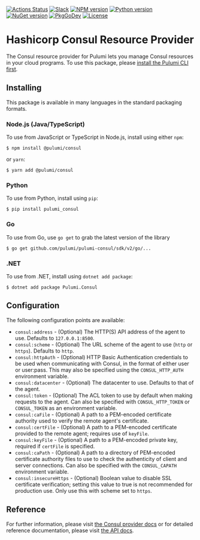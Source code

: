 [![Actions Status](https://github.com/pulumi/pulumi-consul/workflows/master/badge.svg)](https://github.com/pulumi/pulumi-consul/actions)
[![Slack](http://www.pulumi.com/images/docs/badges/slack.svg)](https://slack.pulumi.com)
[![NPM version](https://badge.fury.io/js/%40pulumi%2Fconsul.svg)](https://www.npmjs.com/package/@pulumi/consul)
[![Python version](https://badge.fury.io/py/pulumi-consul.svg)](https://pypi.org/project/pulumi-consul)
[![NuGet version](https://badge.fury.io/nu/pulumi.consul.svg)](https://badge.fury.io/nu/pulumi.consul)
[![PkgGoDev](https://pkg.go.dev/badge/github.com/pulumi/pulumi-consul/sdk/v2/go)](https://pkg.go.dev/github.com/pulumi/pulumi-consul/sdk/v2/go)
[![License](https://img.shields.io/npm/l/%40pulumi%2Fpulumi.svg)](https://github.com/pulumi/pulumi-consul/blob/master/LICENSE)

# Hashicorp Consul Resource Provider

The Consul resource provider for Pulumi lets you manage Consul resources in your cloud programs. To use
this package, please [install the Pulumi CLI first](https://pulumi.io/).

## Installing

This package is available in many languages in the standard packaging formats.

### Node.js (Java/TypeScript)

To use from JavaScript or TypeScript in Node.js, install using either `npm`:

    $ npm install @pulumi/consul

or `yarn`:

    $ yarn add @pulumi/consul

### Python

To use from Python, install using `pip`:

    $ pip install pulumi_consul

### Go

To use from Go, use `go get` to grab the latest version of the library

    $ go get github.com/pulumi/pulumi-consul/sdk/v2/go/...

### .NET

To use from .NET, install using `dotnet add package`:

    $ dotnet add package Pulumi.Consul

## Configuration

The following configuration points are available:

- `consul:address` - (Optional) The HTTP(S) API address of the agent to use. Defaults to `127.0.0.1:8500`.
- `consul:scheme` - (Optional) The URL scheme of the agent to use (`http` or `https`). Defaults to `http`.
- `consul:httpAuth` - (Optional) HTTP Basic Authentication credentials to be used when communicating with Consul, in the
  format of either user or user:pass. This may also be specified using the `CONSUL_HTTP_AUTH` environment variable.
- `consul:datacenter` - (Optional) The datacenter to use. Defaults to that of the agent.
- `consul:token` - (Optional) The ACL token to use by default when making requests to the agent. Can also be specified 
  with `CONSUL_HTTP_TOKEN` or `CONSUL_TOKEN` as an environment variable.
- `consul:caFile` - (Optional) A path to a PEM-encoded certificate authority used to verify the remote agent's certificate.
- `consul:certFile` - (Optional) A path to a PEM-encoded certificate provided to the remote agent; requires use of `keyFile`.
- `consul:keyFile` - (Optional) A path to a PEM-encoded private key, required if `certFile` is specified.
- `consul:caPath` - (Optional) A path to a directory of PEM-encoded certificate authority files to use to check the 
  authenticity of client and server connections. Can also be specified with the `CONSUL_CAPATH` environment variable.
- `consul:insecureHttps` - (Optional) Boolean value to disable SSL certificate verification; setting this value to true 
  is not recommended for production use. Only use this with scheme set to `https`.

## Reference

For further information, please visit [the Consul provider docs](https://www.pulumi.com/docs/intro/cloud-providers/consul) or for detailed reference documentation, please visit [the API docs](https://www.pulumi.com/docs/reference/pkg/consul).
